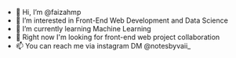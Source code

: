 - 👋 Hi, I’m @faizahmp
- 👀 I’m interested in Front-End Web Development and Data Science
- 🌱 I’m currently learning Machine Learning
- 💞️ Right now I'm looking for front-end web project collaboration
- 📫 You can reach me via instagram DM @notesbyvaii_
<!---
faizahmp/faizahmp is a ✨ special ✨ repository because its `README.md` (this file) appears on your GitHub profile.
You can click the Preview link to take a look at your changes.
--->
